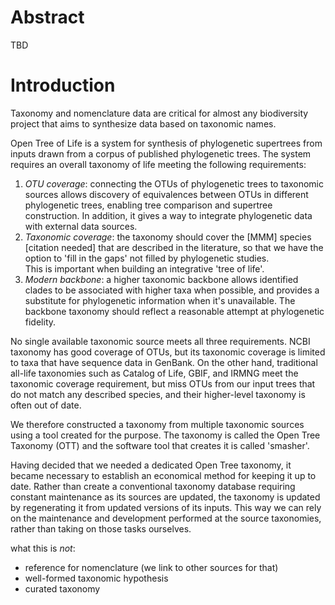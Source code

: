 # Abstract

TBD

# Introduction

Taxonomy and nomenclature data are critical for almost any
biodiversity project that aims to synthesize data based on taxonomic
names.

Open Tree of Life is a system for synthesis of phylogenetic supertrees from
inputs drawn from a corpus of published phylogenetic trees. The system
requires an overall taxonomy of life meeting the following requirements:

 1. *OTU coverage*: connecting the OTUs of phylogenetic
    trees to taxonomic sources allows discovery of equivalences
    between OTUs in different phylogenetic trees, enabling 
    tree comparison and
    supertree construction.
    In addition, it gives a way to integrate phylogenetic data with 
    external data sources.
 1. *Taxonomic coverage*: the taxonomy should cover the [MMM] species
    [citation needed] that are described in the literature, so that we
    have the option to 'fill in the gaps' not filled by phylogenetic studies.  
    This is important when building an integrative 'tree of life'.
 1. *Modern backbone*: a higher taxonomic backbone allows identified clades
    to be associated with higher taxa when possible, and provides a
    substitute for phylogenetic information when it's unavailable.
    The backbone taxonomy should reflect a reasonable attempt at phylogenetic
    fidelity.

No single available taxonomic source meets all three requirements.
NCBI taxonomy has good coverage of OTUs, but its taxonomic coverage is
limited to taxa that have sequence data in GenBank. On the other hand,
traditional all-life taxonomies such as Catalog of Life, GBIF, and
IRMNG meet the taxonomic coverage requirement, but miss OTUs from our
input trees that do not match any described species, and their
higher-level taxonomy is often out of date.

We therefore constructed a taxonomy from multiple taxonomic sources
using a tool created for the purpose.  The taxonomy is called the Open
Tree Taxonomy (OTT) and the software tool that creates it is called
'smasher'.

Having decided that we needed a dedicated Open Tree taxonomy, it
became necessary to establish an economical method for keeping it up
to date.  Rather than create a conventional taxonomy database
requiring constant maintenance as its sources are updated, the
taxonomy is updated by regenerating it from updated versions of its
inputs.  This way we can rely on the maintenance and development
performed at the source taxonomies, rather than taking on those tasks
ourselves.

what this is *not*: 

* reference for nomenclature (we link to other sources for that)
* well-formed taxonomic hypothesis
* curated taxonomy


